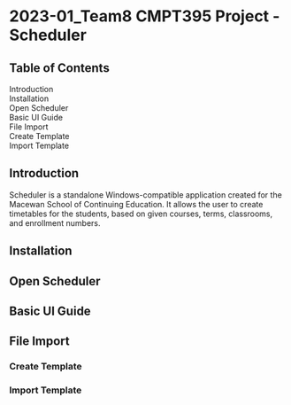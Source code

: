 # 2023-01_Team8 CMPT395 Project - Scheduler

## Table of Contents

Introduction  
Installation  
Open Scheduler  
Basic UI Guide  
File Import  
    Create Template  
    Import Template  

## Introduction

Scheduler is a standalone Windows-compatible application created for the Macewan School of Continuing Education. It allows the user to create timetables for the students, based on given courses, terms, classrooms, and enrollment numbers. 

## Installation

## Open Scheduler

## Basic UI Guide

## File Import

### Create Template

### Import Template
